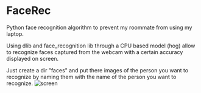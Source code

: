 # FaceRec
Python face recognition algorithm to prevent my roommate from using my laptop.

Using dlib and face_recognition lib through a CPU based model (hog) allow to recognize faces captured from the webcam with a certain accuracy displayed on screen.

Just create a dir "faces" and put there images of the person you want to recognize by naming them with the name of the person you want to recognize.
![screen](https://github.com/Eug-Car/FaceRec/assets/82042434/22510e84-e556-4f39-9eee-d83794389a25)
